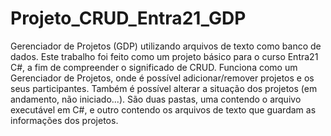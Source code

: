 # Projeto_CRUD_Entra21_GDP
Gerenciador de Projetos (GDP) utilizando arquivos de texto como banco de dados. Este trabalho foi feito como um projeto básico para o curso Entra21 C#, a fim de compreender o significado de CRUD. 
Funciona como um Gerenciador de Projetos, onde é possível adicionar/remover projetos e os seus participantes. 
Também é possível alterar a situação dos projetos (em andamento, não iniciado...).
São duas pastas, uma contendo o arquivo executável em C#, e outro contendo os arquivos de texto que guardam as informações dos projetos.
